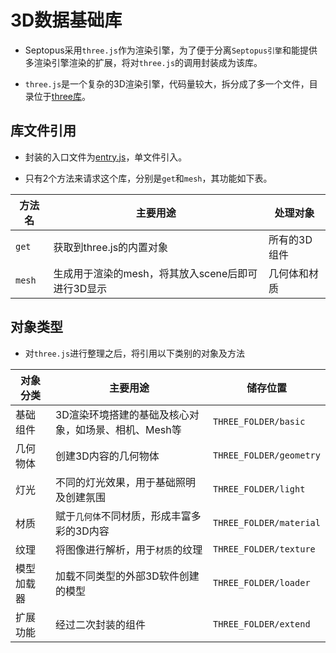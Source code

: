 # 3D数据基础库

* Septopus采用`three.js`作为渲染引擎，为了便于分离`Septopus引擎`和能提供多渲染引擎渲染的扩展，将对`three.js`的调用封装成为该库。

* `three.js`是一个复杂的3D渲染引擎，代码量较大，拆分成了多一个文件，目录位于[three库](../../three/)。

## 库文件引用

* 封装的入口文件为[entry.js](../../three/entry.js)，单文件引入。

* 只有2个方法来请求这个库，分别是`get`和`mesh`，其功能如下表。

|  方法名   | 主要用途  |  处理对象  |
|  ----  | ----  | ----  |
|  `get`  | 获取到three.js的内置对象  | 所有的3D组件  |
|  `mesh`  | 生成用于渲染的mesh，将其放入scene后即可进行3D显示  | 几何体和材质  |

## 对象类型

* 对`three.js`进行整理之后，将引用以下类别的对象及方法

|  对象分类   | 主要用途  | 储存位置  |
|  ----  | ----  | ----  |
|  基础组件  | 3D渲染环境搭建的基础及核心对象，如场景、相机、Mesh等  | `THREE_FOLDER/basic`  |
|  几何物体  | 创建3D内容的几何物体  | `THREE_FOLDER/geometry`  |
|  灯光  |  不同的灯光效果，用于基础照明及创建氛围 | `THREE_FOLDER/light`  |
|  材质  |  赋于`几何体`不同材质，形成丰富多彩的3D内容  | `THREE_FOLDER/material`  |
|  纹理  |  将图像进行解析，用于`材质`的纹理  | `THREE_FOLDER/texture`  |
|  模型加载器  |  加载不同类型的外部3D软件创建的模型 | `THREE_FOLDER/loader`  |
|  扩展功能  |  经过二次封装的组件 | `THREE_FOLDER/extend`  |